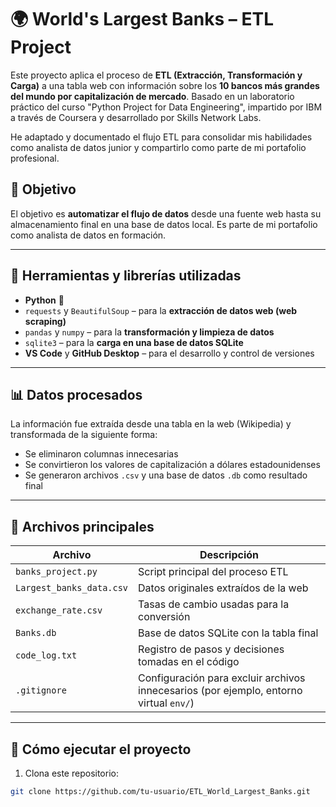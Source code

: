 # 🌍 World's Largest Banks – ETL Project

Este proyecto aplica el proceso de **ETL (Extracción, Transformación y Carga)** a una tabla web con información sobre los **10 bancos más grandes del mundo por capitalización de mercado**. Basado en un laboratorio práctico del curso "Python Project for Data Engineering", impartido por IBM a través de Coursera y desarrollado por Skills Network Labs.

He adaptado y documentado el flujo ETL para consolidar mis habilidades como analista de datos junior y compartirlo como parte de mi portafolio profesional.

## 📌 Objetivo
El objetivo es **automatizar el flujo de datos** desde una fuente web hasta su almacenamiento final en una base de datos local. Es parte de mi portafolio como analista de datos en formación.

---

## 🔧 Herramientas y librerías utilizadas

- **Python** 🐍
- `requests` y `BeautifulSoup` – para la **extracción de datos web (web scraping)**
- `pandas` y `numpy` – para la **transformación y limpieza de datos**
- `sqlite3` – para la **carga en una base de datos SQLite**
- **VS Code** y **GitHub Desktop** – para el desarrollo y control de versiones

---

## 📊 Datos procesados

La información fue extraída desde una tabla en la web (Wikipedia) y transformada de la siguiente forma:

- Se eliminaron columnas innecesarias
- Se convirtieron los valores de capitalización a dólares estadounidenses
- Se generaron archivos `.csv` y una base de datos `.db` como resultado final

---

## 📁 Archivos principales

| Archivo | Descripción |
|--------|-------------|
| `banks_project.py` | Script principal del proceso ETL |
| `Largest_banks_data.csv` | Datos originales extraídos de la web |
| `exchange_rate.csv` | Tasas de cambio usadas para la conversión |
| `Banks.db` | Base de datos SQLite con la tabla final |
| `code_log.txt` | Registro de pasos y decisiones tomadas en el código |
| `.gitignore` | Configuración para excluir archivos innecesarios (por ejemplo, entorno virtual `env/`) |

---

## 🚀 Cómo ejecutar el proyecto

1. Clona este repositorio:
```bash
git clone https://github.com/tu-usuario/ETL_World_Largest_Banks.git
